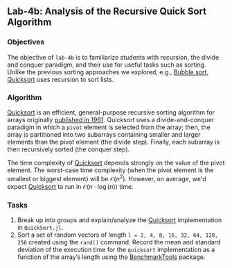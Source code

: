 ## Lab-4b: Analysis of the Recursive Quick Sort Algorithm

### Objectives
The objective of `lab-4b` is to familiarize students with recursion, the divide and conquer paradigm, and their use for useful tasks such as sorting. 
Unlike the previous sorting approaches we explored, e.g., [Bubble sort](https://www.youtube.com/watch?v=uJLwnsLn0_Q), [Quicksort](https://en.wikipedia.org/wiki/Quicksort) uses recursion to sort lists.

### Algorithm
[Quicksort](https://en.wikipedia.org/wiki/Quicksort) is an efficient, general-purpose recursive sorting algorithm for arrays originally [published in 1961](https://doi.org/10.1145/366622.366644). Quicksort uses a divide-and-conquer paradigm in which a `pivot` element is selected from the array; then, the array is partitioned into two subarrays containing smaller and larger elements than the pivot element (the divide step). Finally, each subarray is then recursively sorted (the conquer step).

The time complexity of [Quicksort](https://en.wikipedia.org/wiki/Quicksort) depends strongly on the value of the pivot element. The worst-case time complexity (when the pivot element is the smallest or biggest element) will be $\mathcal{O}(n^2)$. However, on average, we'd expect [Quicksort](https://en.wikipedia.org/wiki/Quicksort) to run in $\mathcal{O}(n\cdot\log(n))$ time. 

### Tasks
1. Break up into groups and explain/analyze the [Quicksort](https://en.wikipedia.org/wiki/Quicksort) implementation in `QuickSort.jl`. 
1. Sort a set of random vectors of length `l = 2, 4, 8, 16, 32, 64, 128, 256` created using the `rand()` command. Record the mean and standard deviation of the execution time for the `quicksort` implementation as a function of the array’s length using the [BenchmarkTools](https://github.com/JuliaCI/BenchmarkTools.jl) package. 

